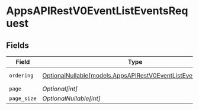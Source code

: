 # AppsAPIRestV0EventListEventsRequest


## Fields

| Field                                                                                                              | Type                                                                                                               | Required                                                                                                           | Description                                                                                                        |
| ------------------------------------------------------------------------------------------------------------------ | ------------------------------------------------------------------------------------------------------------------ | ------------------------------------------------------------------------------------------------------------------ | ------------------------------------------------------------------------------------------------------------------ |
| `ordering`                                                                                                         | [OptionalNullable[models.AppsAPIRestV0EventListEventsOrdering]](../models/appsapirestv0eventlisteventsordering.md) | :heavy_minus_sign:                                                                                                 | Ordering field                                                                                                     |
| `page`                                                                                                             | *Optional[int]*                                                                                                    | :heavy_minus_sign:                                                                                                 | N/A                                                                                                                |
| `page_size`                                                                                                        | *OptionalNullable[int]*                                                                                            | :heavy_minus_sign:                                                                                                 | N/A                                                                                                                |